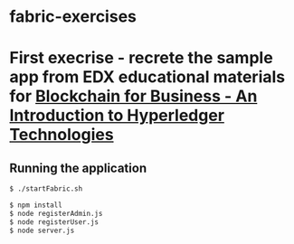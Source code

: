 # fabric-exercises

# First execrise - recrete the sample app from EDX educational materials for [Blockchain for Business - An Introduction to Hyperledger Technologies](https://courses.edx.org/courses/course-v1:LinuxFoundationX+LFS171x+3T2017/course/)

## Running the application
```bash
$ ./startFabric.sh
```

```bash
$ npm install
$ node registerAdmin.js
$ node registerUser.js
$ node server.js
```
